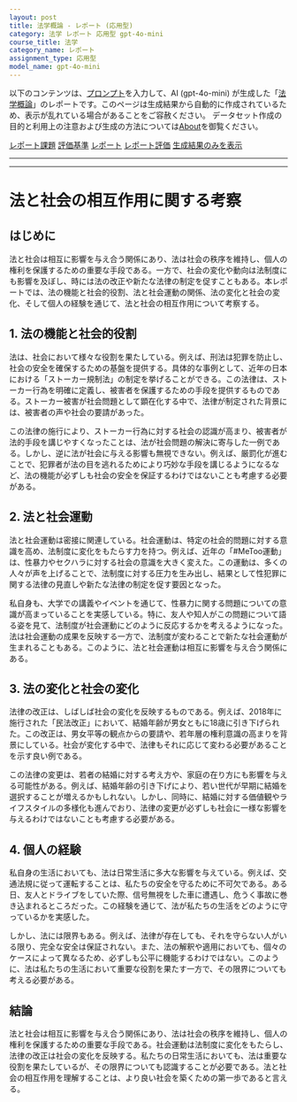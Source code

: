 ```yaml
---
layout: post
title: 法学概論 - レポート (応用型)
category: 法学 レポート 応用型 gpt-4o-mini
course_title: 法学
category_name: レポート
assignment_type: 応用型
model_name: gpt-4o-mini
---
```


以下のコンテンツは、[プロンプト](https://github.com/takedatoshiyuki/synthetic_assignments/tree/main/generated/法学/gpt-4o-mini/prompt_レポート-応用型.md)を入力して、AI (gpt-4o-mini) が生成した「[法学概論](/contents/法学/)」のレポートです。このページは生成結果から自動的に作成されているため、表示が乱れている場合があることをご容赦ください。
データセット作成の目的と利用上の注意および生成の方法については[About](/About)を御覧ください。

[レポート課題](../レポート課題-応用型)
[評価基準](../評価基準-応用型)
[レポート](../レポート-応用型)
[レポート評価](../レポート評価-応用型)
[生成結果のみを表示](https://github.com/takedatoshiyuki/synthetic_assignments/tree/main/generated/法学/gpt-4o-mini/レポート-応用型.md)
  

***
***
  
# 法と社会の相互作用に関する考察

## はじめに

法と社会は相互に影響を与え合う関係にあり、法は社会の秩序を維持し、個人の権利を保護するための重要な手段である。一方で、社会の変化や動向は法制度にも影響を及ぼし、時には法の改正や新たな法律の制定を促すこともある。本レポートでは、法の機能と社会的役割、法と社会運動の関係、法の変化と社会の変化、そして個人の経験を通じて、法と社会の相互作用について考察する。

## 1. 法の機能と社会的役割

法は、社会において様々な役割を果たしている。例えば、刑法は犯罪を防止し、社会の安全を確保するための基盤を提供する。具体的な事例として、近年の日本における「ストーカー規制法」の制定を挙げることができる。この法律は、ストーカー行為を明確に定義し、被害者を保護するための手段を提供するものである。ストーカー被害が社会問題として顕在化する中で、法律が制定された背景には、被害者の声や社会の要請があった。

この法律の施行により、ストーカー行為に対する社会の認識が高まり、被害者が法的手段を講じやすくなったことは、法が社会問題の解決に寄与した一例である。しかし、逆に法が社会に与える影響も無視できない。例えば、厳罰化が進むことで、犯罪者が法の目を逃れるためにより巧妙な手段を講じるようになるなど、法の機能が必ずしも社会の安全を保証するわけではないことも考慮する必要がある。

## 2. 法と社会運動

法と社会運動は密接に関連している。社会運動は、特定の社会的問題に対する意識を高め、法制度に変化をもたらす力を持つ。例えば、近年の「#MeToo運動」は、性暴力やセクハラに対する社会の意識を大きく変えた。この運動は、多くの人々が声を上げることで、法制度に対する圧力を生み出し、結果として性犯罪に関する法律の見直しや新たな法律の制定を促す要因となった。

私自身も、大学での講義やイベントを通じて、性暴力に関する問題についての意識が高まっていることを実感している。特に、友人や知人がこの問題について語る姿を見て、法制度が社会運動にどのように反応するかを考えるようになった。法は社会運動の成果を反映する一方で、法制度が変わることで新たな社会運動が生まれることもある。このように、法と社会運動は相互に影響を与え合う関係にある。

## 3. 法の変化と社会の変化

法律の改正は、しばしば社会の変化を反映するものである。例えば、2018年に施行された「民法改正」において、結婚年齢が男女ともに18歳に引き下げられた。この改正は、男女平等の観点からの要請や、若年層の権利意識の高まりを背景にしている。社会が変化する中で、法律もそれに応じて変わる必要があることを示す良い例である。

この法律の変更は、若者の結婚に対する考え方や、家庭の在り方にも影響を与える可能性がある。例えば、結婚年齢の引き下げにより、若い世代が早期に結婚を選択することが増えるかもしれない。しかし、同時に、結婚に対する価値観やライフスタイルの多様化も進んでおり、法律の変更が必ずしも社会に一様な影響を与えるわけではないことも考慮する必要がある。

## 4. 個人の経験

私自身の生活においても、法は日常生活に多大な影響を与えている。例えば、交通法規に従って運転することは、私たちの安全を守るために不可欠である。ある日、友人とドライブをしていた際、信号無視をした車に遭遇し、危うく事故に巻き込まれるところだった。この経験を通じて、法が私たちの生活をどのように守っているかを実感した。

しかし、法には限界もある。例えば、法律が存在しても、それを守らない人がいる限り、完全な安全は保証されない。また、法の解釈や適用においても、個々のケースによって異なるため、必ずしも公平に機能するわけではない。このように、法は私たちの生活において重要な役割を果たす一方で、その限界についても考える必要がある。

## 結論

法と社会は相互に影響を与え合う関係にあり、法は社会の秩序を維持し、個人の権利を保護するための重要な手段である。社会運動は法制度に変化をもたらし、法律の改正は社会の変化を反映する。私たちの日常生活においても、法は重要な役割を果たしているが、その限界についても認識することが必要である。法と社会の相互作用を理解することは、より良い社会を築くための第一歩であると言える。
